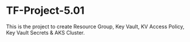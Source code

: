 # TF-Project-5.01
This is the project to create Resource Group, Key Vault, KV Access Policy, Key Vault Secrets &amp; AKS Cluster.
